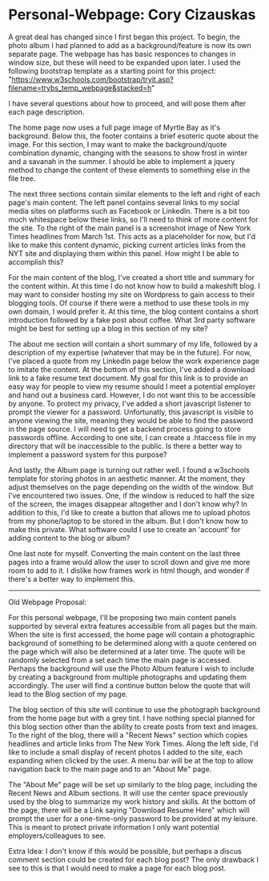 # Personal-Webpage: Cory Cizauskas

A great deal has changed since I first began this project. To begin, the photo album I had planned to add as a background/feature is now its own separate page. The webpage has has basic responces to changes in window size, but these will need to be expanded upon later. I used the following bootstrap template as a starting point for this project:
"https://www.w3schools.com/bootstrap/tryit.asp?filename=trybs_temp_webpage&stacked=h" 

I have several questions about how to proceed, and will pose them after each page description.

The home page now uses a full page image of Myrtle Bay as it's background. Below this, the footer contains a brief esoteric quote about the image. For this section, I may want to make the background/quote combination dynamic, changing with the seasons to show frost in winter and a savanah in the summer. I should be able to implement a jquery method to change the content of these elements to something else in the file tree.

The next three sections contain similar elements to the left and right of each page's main content. The left panel contains several links to my social media sites on platforms such as Facebook or LinkedIn. There is a bit too much whitespace below these links, so I'll need to think of more content for the site. To the right of the main panel is a screenshot image of New York Times headlines from March 1st. This acts as a placeholder for now, but I'd like to make this content dynamic, picking current articles links from the NYT site and displaying them within this panel. How might I be able to accomplish this?

For the main content of the blog, I've created a short title and summary for the content within. At this time I do not know how to build a makeshift blog. I may want to consider hosting my site on Wordpress to gain access to their blogging tools. Of course if there were a method to use these tools in my own domain, I would prefer it. At this time, the blog content contains a short introduction followed by a fake post about coffee. What 3rd party software might be best for setting up a blog in this section of my site?

The about me section will contain a short summary of my life, followed by a description of my expertise (whatever that may be in the future). For now, I've placed a quote from my LinkedIn page below the work experience page to imitate the content. At the bottom of this section, I've added a download link to a fake resume text document. My goal for this link is to provide an easy way for people to view my resume should I meet a potential employer and hand out a business card. However, I do not want this to be accessible by anyone. To protect my privacy, I've added a short javascript listener to prompt the viewer for a password. Unfortunatly, this javascript is visible to anyone viewing the site, meaning they would be able to find the password in the page source. I will need to get a backend process going to store passwords offline. According to one site, I can create a .htaccess file in my directory that will be inaccessible to the public. Is there a better way to implement a password system for this purpose?

And lastly, the Album page is turning out rather well. I found a w3schools template for storing photos in an aesthetic manner. At the moment, they adjust themselves on the page depending on the width of the window. But I've encountered two issues. One, if the window is reduced to half the size of the screen, the images disappear altogether and I don't know why? In addition to this, I'd like to create a button that allows me to upload photos from my phone/laptop to be stored in the album. But I don't know how to make this private. What software could I use to create an 'account' for adding content to the blog or album?

One last note for myself. Converting the main content on the last three pages into a frame would allow the user to scroll down and give me more room to add to it. I dislike how frames work in html though, and wonder if there's a better way to implement this.


------------------------------------------------------------------------------------------------------------------------------------
Old Webpage Proposal:

For this personal webpage, I'll be proposing two main content panels supported by several extra features accessible from all pages
but the main. When the site is first accessed, the home page will contain a photographic background of something to be determined
along with a quote centered on the page which will also be determined at a later time. The quote will be randomly selected from a
set each time the main page is accessed. Perhaps the background will use the Photo Album feature I wish to include by creating a
background from multiple photographs and updating them accordingly. The user will find a continue button below the quote that will
lead to the Blog section of my page.

The blog section of this site will continue to use the photograph background from the home page but with a grey tint. I have nothing
special planned for this blog section other than the ability to create posts from text and images. To the right of the blog, there
will a "Recent News" section which copies headlines and article links from The New York Times. Along the left side, I'd like to
include a small display of recent photos I added to the site, each expanding when clicked by the user. A menu bar will be at the top
to allow navigation back to the main page and to an "About Me" page.

The "About Me" page will be set up similarly to the blog page, including the Recent News and Album sections. It will use the center
space previously used by the blog to summarize my work history and skills. At the bottom of the page, there will be a Link saying
"Download Resume Here" which will prompt the user for a one-time-only password to be provided at my leisure. This is meant to protect
private information I only want potential employers/colleagues to see.

Extra Idea: I don't know if this would be possible, but perhaps a discus comment section could be created for each blog post?
The only drawback I see to this is that I would need to make a page for each blog post.
